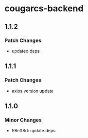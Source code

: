 # cougarcs-backend

## 1.1.2

### Patch Changes

- updated deps

## 1.1.1

### Patch Changes

- axios version update

## 1.1.0

### Minor Changes

- 98eff8d: update deps
